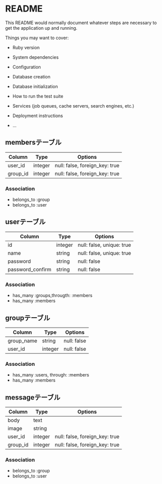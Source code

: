 # README

This README would normally document whatever steps are necessary to get the
application up and running.

Things you may want to cover:

* Ruby version

* System dependencies

* Configuration

* Database creation

* Database initialization

* How to run the test suite

* Services (job queues, cache servers, search engines, etc.)

* Deployment instructions

* ...

## membersテーブル

|Column|Type|Options|
|------|----|-------|
|user_id|integer|null: false, foreign_key: true|
|group_id|integer|null: false, foreign_key: true|

### Association
- belongs_to :group
- belongs_to :user


## userテーブル

|Column|Type|Options|
|------|----|-------|
|id|integer|null: false, unique: true|
|name|string|null: false, unique: true|
|password|string|null: false|
|password_confirm|string|null: false|

### Association
- has_many :groups,througth: :members
- has_many :members



## groupテーブル

|Column|Type|Options|
|------|----|-------|
|group_name|string|null: false|
|user_id|integer|null: false|

### Association
- has_many :users, through: :members
- has_many :members

## messageテーブル

|Column|Type|Options|
|------|----|-------|
|body|text||
|image|string||
|user_id|integer|null: false, foreign_key: true|
|group_id|integer|null: false, foreign_key: true|

### Association
- belongs_to :group
- belongs_to :user



